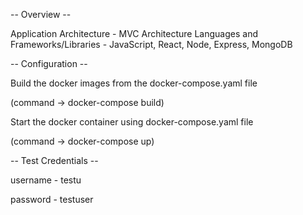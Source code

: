 -- Overview --

Application Architecture - MVC Architecture
Languages and Frameworks/Libraries - JavaScript, React, Node, Express, MongoDB


-- Configuration --

Build the docker images from the docker-compose.yaml file

(command -> docker-compose build)

Start the docker container using docker-compose.yaml file

(command -> docker-compose up)


-- Test Credentials --

username - testu

password - testuser
